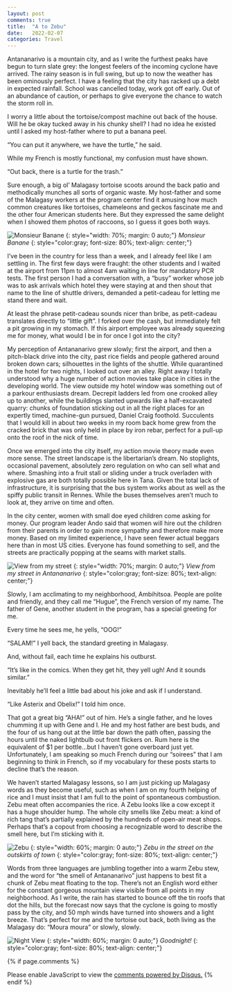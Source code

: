 ```yaml
---
layout: post
comments: true
title:  "A to Zebu"
date:   2022-02-07
categories: Travel
---
```




Antananarivo is a mountain city, and as I write the furthest peaks have begun to turn slate grey: the longest feelers of the incoming cyclone have arrived. The rainy season is in full swing, but up to now the weather has been ominously perfect. I have a feeling that the city has racked up a debt in expected rainfall. School was cancelled today, work got off early. Out of an abundance of caution, or perhaps to give everyone the chance to watch the storm roll in.

I worry a little about the tortoise/compost machine out back of the house. Will he be okay tucked away in his chunky shell? I had no idea he existed until I asked my host-father where to put a banana peel.

“You can put it anywhere, we have the turtle,” he said.

While my French is mostly functional, my confusion must have shown.

“Out back, there is a turtle for the trash.”

Sure enough, a big ol’ Malagasy tortoise scoots around the back patio and methodically munches all sorts of organic waste. My host-father and some of the Malagasy workers at the program center find it amusing how much common creatures like tortoises, chameleons and geckos fascinate me and the other four American students here. But they expressed the same delight when I showed them photos of raccoons, so I guess it goes both ways.


![Monsieur Banane](/assets/mrbanana.jpg)
{: style="width: 70%; margin: 0 auto;"}
*Monsieur Banane*
{: style="color:gray; font-size: 80%; text-align: center;"}

I’ve been in the country for less than a week, and I already feel like I am settling in. The first few days were fraught: the other students and I waited at the airport from 11pm to almost 4am waiting in line for mandatory PCR tests. The first person I had a conversation with, a “busy” worker whose job was to ask arrivals which hotel they were staying at and then shout that name to the line of shuttle drivers, demanded a petit-cadeau for letting me stand there and wait.

At least the phrase petit-cadeau sounds nicer than bribe, as petit-cadeau translates directly to “little gift”. I forked over the cash, but immediately felt a pit growing in my stomach. If this airport employee was already squeezing me for money, what would I be in for once I got into the city?

My perception of Antananarivo grew slowly; first the airport, and then a pitch-black drive into the city, past rice fields and people gathered around broken down cars; silhouettes in the lights of the shuttle. While quarantined in the hotel for two nights, I looked out over an alley. Right away I totally understood why a huge number of action movies take place in cities in the developing world. The view outside my hotel window was something out of a parkour enthusiasts dream. Decrepit ladders led from one crooked alley up to another, while the buildings slanted upwards like a half-excavated quarry: chunks of foundation sticking out in all the right places for an expertly timed, machine-gun pursued, Daniel Craig foothold. Succulents that I would kill in about two weeks in my room back home grew from the cracked brick that was only held in place by iron rebar, perfect for a pull-up onto the roof in the nick of time.

Once we emerged into the city itself, my action movie theory made even more sense. The street landscape is the libertarian’s dream. No stoplights, occasional pavement, absolutely zero regulation on who can sell what and where. Smashing into a fruit stall or sliding under a truck overladen with explosive gas are both totally possible here in Tana. Given the total lack of infrastructure, it is surprising that the bus system works about as well as the spiffy public transit in Rennes. While the buses themselves aren’t much to look at, they arrive on time and often.

In the city center, women with small doe eyed children come asking for money. Our program leader Ando said that women will hire out the children from their parents in order to gain more sympathy and therefore make more money. Based on my limited experience, I have seen fewer actual beggars here than in most US cities. Everyone has found something to sell, and the streets are practically popping at the seams with market stalls.

![View from my street](/assets/NeighborhoodView.jpg)
{: style="width: 70%; margin: 0 auto;"}
*View from my street in Antananarivo*
{: style="color:gray; font-size: 80%; text-align: center;"}

Slowly, I am acclimating to my neighborhood, Ambihitsoa. People are polite and friendly, and they call me “Hugue”, the French version of my name. The father of Gene, another student in the program, has a special greeting for me.

Every time he sees me, he yells, “OOG!”

“SALAM!” I yell back, the standard greeting in Malagasy.

And, without fail, each time he explains his outburst.

“It’s like in the comics. When they get hit, they yell ugh! And it sounds similar.”

Inevitably he’ll feel a little bad about his joke and ask if I understand.

“Like Asterix and Obelix!” I told him once.

That got a great big “AHA!” out of him. He’s a single father, and he loves chumming it up with Gene and I. He and my host father are best buds, and the four of us hang out at the little bar down the path often, passing the hours until the naked lightbulb out front flickers on. Rum here is the equivalent of $1 per bottle…but I haven’t gone overboard just yet. Unfortunately, I am speaking so much French during our “soirees” that I am beginning to think in French, so if my vocabulary for these posts starts to decline that’s the reason.

We haven’t started Malagasy lessons, so I am just picking up Malagasy words as they become useful, such as when I am on my fourth helping of rice and I must insist that I am full to the point of spontaneous combustion. Zebu meat often accompanies the rice. A Zebu looks like a cow except it has a huge shoulder hump. The whole city smells like Zebu meat: a kind of rich tang that’s partially explained by the hundreds of open-air meat shops. Perhaps that’s a copout from choosing a recognizable word to describe the smell here, but I’m sticking with it.

![Zebu](/assets/streetzebu.jpg)
{: style="width: 60%; margin: 0 auto;"}
*Zebu in the street on the outskirts of town*
{: style="color:gray; font-size: 80%; text-align: center;"}

Words from three languages are jumbling together into a warm Zebu stew, and the word for “the smell of Antananarivo” just happens to best fit a chunk of Zebu meat floating to the top. There’s not an English word either for the constant gorgeous mountain view visible from all points in my neighborhood. As I write, the rain has started to bounce off the tin roofs that dot the hills, but the forecast now says that the cyclone is going to mostly pass by the city, and 50 mph winds have turned into showers and a light breeze. That’s perfect for me and the tortoise out back, both living as the Malagasy do: “Moura moura” or slowly, slowly.

![Night View](/assets/nightview.jpg)
{: style="width: 60%; margin: 0 auto;"}
*Goodnight!*
{: style="color:gray; font-size: 80%; text-align: center;"}


{% if page.comments %}
<div id="disqus_thread"></div>
<script>
    /**
    *  RECOMMENDED CONFIGURATION VARIABLES: EDIT AND UNCOMMENT THE SECTION BELOW TO INSERT DYNAMIC VALUES FROM YOUR PLATFORM OR CMS.
    *  LEARN WHY DEFINING THESE VARIABLES IS IMPORTANT: https://disqus.com/admin/universalcode/#configuration-variables    */
    /*
    var disqus_config = function () {
    this.page.url = 'https://www.hughgabriel.com/Travel/2022/02/07/A-to-Zebu.html';  // Replace PAGE_URL with your page's canonical URL variable
    this.page.identifier = '/Travel/2022/02/07/A-to-Zebu.html'; // Replace PAGE_IDENTIFIER with your page's unique identifier variable
    };
    */
    (function() { // DON'T EDIT BELOW THIS LINE
    var d = document, s = d.createElement('script');
    s.src = 'https://hughsblog-1.disqus.com/embed.js';
    s.setAttribute('data-timestamp', +new Date());
    (d.head || d.body).appendChild(s);
    })();
</script>
<noscript>Please enable JavaScript to view the <a href="https://disqus.com/?ref_noscript">comments powered by Disqus.</a></noscript>
{% endif %}